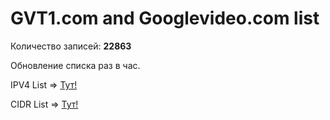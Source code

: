 # GVT1.com and Googlevideo.com list

Количество записей:
**22863**

Обновление списка раз в час.

IPV4 List => [Тут!](https://raw.githubusercontent.com/EikeiDev/youtube_ip_list/refs/heads/main/ipv4_list.txt)

CIDR List => [Тут!](https://raw.githubusercontent.com/EikeiDev/youtube_ip_list/refs/heads/main/cidr4.txt)
